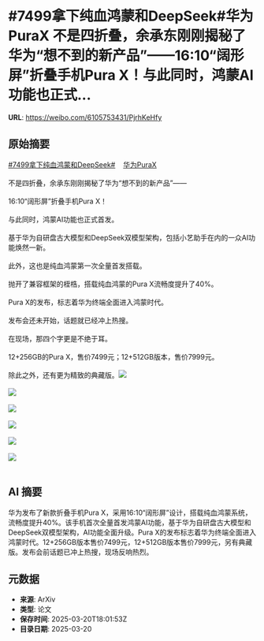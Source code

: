# #7499拿下纯血鸿蒙和DeepSeek#华为PuraX 不是四折叠，余承东刚刚揭秘了华为“想不到的新产品”——16:10“阔形屏”折叠手机Pura X！与此同时，鸿蒙AI功能也正式...

**URL**: https://weibo.com/6105753431/PjrhKeHfy

## 原始摘要

<a href="https://m.weibo.cn/search?containerid=231522type%3D1%26t%3D10%26q%3D%237499%E6%8B%BF%E4%B8%8B%E7%BA%AF%E8%A1%80%E9%B8%BF%E8%92%99%E5%92%8CDeepSeek%23&amp;extparam=%237499%E6%8B%BF%E4%B8%8B%E7%BA%AF%E8%A1%80%E9%B8%BF%E8%92%99%E5%92%8CDeepSeek%23" data-hide=""><span class="surl-text">#7499拿下纯血鸿蒙和DeepSeek#</span></a><a href="https://m.weibo.cn/p/index?extparam=%E5%8D%8E%E4%B8%BAPuraX&amp;containerid=1008083ececec34a5692ee4c5fe9b4aa134882" data-hide=""><span class="url-icon"><img style="width: 1rem;height: 1rem" src="https://n.sinaimg.cn/photo/5213b46e/20180926/timeline_card_small_super_default.png" referrerpolicy="no-referrer"></span><span class="surl-text">华为PuraX</span></a> <br><br>不是四折叠，余承东刚刚揭秘了华为“想不到的新产品”——<br><br>16:10“阔形屏”折叠手机Pura X！<br><br>与此同时，鸿蒙AI功能也正式首发。<br><br>基于华为自研盘古大模型和DeepSeek双模型架构，包括小艺助手在内的一众AI功能焕然一新。<br><br>此外，这也是纯血鸿蒙第一次全量首发搭载。<br><br>抛开了兼容框架的桎梏，搭载纯血鸿蒙的Pura X流畅度提升了40%。<br><br>Pura X的发布，标志着华为终端全面进入鸿蒙时代。<br><br>发布会还未开始，话题就已经冲上热搜。<br><br>在现场，那四个字更是不绝于耳。<br><br>12+256GB的Pura X，售价7499元；12+512GB版本，售价7999元。<br><br>除此之外，还有更为精致的典藏版。<img style="" src="https://tvax2.sinaimg.cn/large/006Fd7o3gy1hznl2k28t1j30u00miwno.jpg" referrerpolicy="no-referrer"><br><br><img style="" src="https://tvax4.sinaimg.cn/large/006Fd7o3gy1hznl2mvi35j30u00migui.jpg" referrerpolicy="no-referrer"><br><br><img style="" src="https://tvax4.sinaimg.cn/large/006Fd7o3gy1hznl2pqsy6j30u00mi7kb.jpg" referrerpolicy="no-referrer"><br><br><img style="" src="https://tvax4.sinaimg.cn/large/006Fd7o3gy1hznl2t0d43j30u00min4w.jpg" referrerpolicy="no-referrer"><br><br><img style="" src="https://tvax3.sinaimg.cn/large/006Fd7o3gy1hznl2wcjnbj30u00migu9.jpg" referrerpolicy="no-referrer"><br><br><img style="" src="https://tvax3.sinaimg.cn/large/006Fd7o3gy1hznl305bw1j30u00mi14q.jpg" referrerpolicy="no-referrer"><br><br>

## AI 摘要

华为发布了新款折叠手机Pura X，采用16:10“阔形屏”设计，搭载纯血鸿蒙系统，流畅度提升40%。该手机首次全量首发鸿蒙AI功能，基于华为自研盘古大模型和DeepSeek双模型架构，AI功能全面升级。Pura X的发布标志着华为终端全面进入鸿蒙时代。12+256GB版本售价7499元，12+512GB版本售价7999元，另有典藏版。发布会前话题已冲上热搜，现场反响热烈。

## 元数据

- **来源**: ArXiv
- **类型**: 论文
- **保存时间**: 2025-03-20T18:01:53Z
- **目录日期**: 2025-03-20
